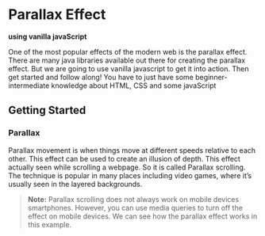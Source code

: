 # Parallax Effect

**using vanilla javaScript**

One of the most popular effects of the modern web is the parallax effect. There are many java libraries available out there for creating the parallax effect. But we are going to use vanilla javascript to get it into action. Then get started and follow along!
You have to just have some beginner-intermediate knowledge about HTML, CSS and some javaScript

## Getting Started

### Parallax
Parallax movement is when things move at different speeds relative to each other. This effect can be used to create an illusion of depth. This effect actually seen while scrolling a webpage. So it is called Parallax scrolling.
The technique is popular in many places including video games, where it’s usually seen in the layered backgrounds.
>**Note:** Parallax scrolling does not always work on mobile devices smartphones. However, you can use media queries to turn off the effect on mobile devices.
We can see how the parallax effect works in this example.
